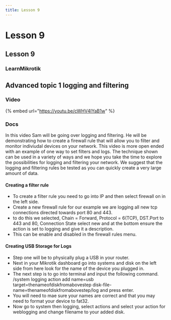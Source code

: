 ```yaml
---
title: Lesson 9
---
```


# Lesson 9

## Lesson 9

### LearnMikrotik

## Advanced topic 1 logging and filtering

### Video

{% embed url="https://youtu.be/cWHV4IYaB1w" %}

### Docs

In this video Sam will be going over logging and filtering. He will be demonstrating how to create a firewall rule that will allow you to filter and monitor indiviudal devices on your network. This video is more open ended with an example of one way to set filters and logs. The technique shown can be used in a variety of ways and we hope you take the time to explore the possibilities for logging and filtering your network. We suggest that the logging and filtering rules be tested as you can quickly create a very large amount of data.

#### Creating a filter rule

* To create a filter rule you need to go into IP and then select firewall on in the left side.
* Create a new firewall rule for our example we are logging all new tcp connections directed towards port 80 and 443.
* to do this we selected, Chain = Forward, Protocol = 6(TCP), DST.Port to 443 and 80, Connection State select new and at the bottom ensure the action is set to logging and give it a description.
* This can be enable and disabled in the firewall rules menu. 


#### Creating USB Storage for Logs

* Step one will be to physically plug a USB in your router.
* Next in your Mikrotik dashboard go into systems and disk on the left side from here look for the name of the device you plugged in. 
* The next step is to go into terminal and input the following command. /system logging action add name=usb target=thenameofdiskfromabovestep disk-file-name=thenameofdiskfromabovestep/log and press enter.
* You will need to mae sure your names are correct and that you may need to format your device to fat32.
* Now go to system then logging, select actions and select your action for weblogging and change filename to your added disk.


